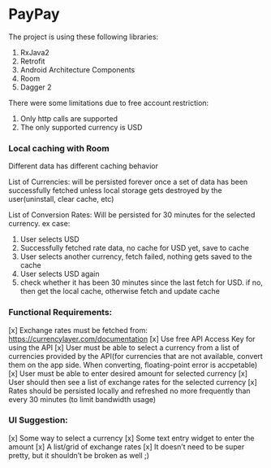 # PayPay
The project is using these following libraries:
1. RxJava2
2. Retrofit
3. Android Architecture Components
4. Room
5. Dagger 2

There were some limitations due to free account restriction:
1. Only http calls are supported
2. The only supported currency is USD

### Local caching with Room

Different data has different caching behavior

List of Currencies: will be persisted forever once a set of data has been successfully fetched unless local storage gets destroyed by the user(uninstall, clear cache, etc)

List of Conversion Rates: Will be persisted for 30 minutes for the selected currency.
ex case:
1. User selects USD
2. Successfully fetched rate data, no cache for USD yet, save to cache
3. User selects another currency, fetch failed, nothing gets saved to the cache
4. User selects USD again
5. check whether it has been 30 minutes since the last fetch for USD. if no, then get the local cache, otherwise fetch and update cache

### Functional Requirements:
[x] Exchange rates must be fetched from: https://currencylayer.com/documentation
[x] Use free API Access Key for using the API
[x] User must be able to select a currency from a list of currencies provided by the API(for currencies that are not available, convert them on the app side. When converting, floating-point error is accpetable)
[x] User must be able to enter desired amount for selected currency
[x] User should then see a list of exchange rates for the selected currency
[x] Rates should be persisted locally and refreshed no more frequently than every 30 minutes (to limit bandwidth usage)

### UI Suggestion:
[x] Some way to select a currency
[x] Some text entry widget to enter the amount
[x] A list/grid of exchange rates
[x] It doesn’t need to be super pretty, but it shouldn’t be broken as well ;)
